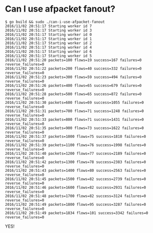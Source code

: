 # Can I use afpacket fanout?

    $ go build && sudo ./can-i-use-afpacket-fanout  
    2016/11/02 20:51:17 Starting worker id 7
    2016/11/02 20:51:17 Starting worker id 3
    2016/11/02 20:51:17 Starting worker id 0
    2016/11/02 20:51:17 Starting worker id 1
    2016/11/02 20:51:17 Starting worker id 2
    2016/11/02 20:51:17 Starting worker id 4
    2016/11/02 20:51:17 Starting worker id 6
    2016/11/02 20:51:17 Starting worker id 5
    2016/11/02 20:51:20 packets=100 flows=19 success=167 failures=0 reverse_failures=0
    2016/11/02 20:51:22 packets=200 flows=40 success=332 failures=0 reverse_failures=0
    2016/11/02 20:51:23 packets=300 flows=59 success=494 failures=0 reverse_failures=0
    2016/11/02 20:51:26 packets=400 flows=65 success=679 failures=0 reverse_failures=0
    2016/11/02 20:51:28 packets=500 flows=65 success=872 failures=0 reverse_failures=0
    2016/11/02 20:51:30 packets=600 flows=69 success=1055 failures=0 reverse_failures=0
    2016/11/02 20:51:31 packets=700 flows=71 success=1248 failures=0 reverse_failures=0
    2016/11/02 20:51:33 packets=800 flows=71 success=1431 failures=0 reverse_failures=0
    2016/11/02 20:51:35 packets=900 flows=73 success=1622 failures=0 reverse_failures=0
    2016/11/02 20:51:37 packets=1000 flows=75 success=1810 failures=0 reverse_failures=0
    2016/11/02 20:51:39 packets=1100 flows=76 success=1998 failures=0 reverse_failures=0
    2016/11/02 20:51:40 packets=1200 flows=77 success=2189 failures=0 reverse_failures=0
    2016/11/02 20:51:42 packets=1300 flows=78 success=2383 failures=0 reverse_failures=0
    2016/11/02 20:51:43 packets=1400 flows=80 success=2563 failures=0 reverse_failures=0
    2016/11/02 20:51:45 packets=1500 flows=82 success=2739 failures=0 reverse_failures=0
    2016/11/02 20:51:46 packets=1600 flows=82 success=2931 failures=0 reverse_failures=0
    2016/11/02 20:51:48 packets=1700 flows=82 success=3124 failures=0 reverse_failures=0
    2016/11/02 20:51:49 packets=1800 flows=95 success=3287 failures=0 reverse_failures=0
    2016/11/02 20:51:49 packets=1834 flows=101 success=3342 failures=0 reverse_failures=0

YES!

